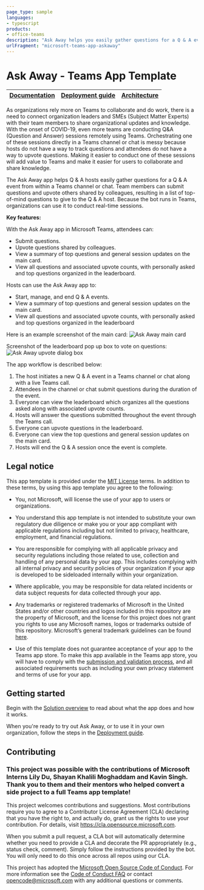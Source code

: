 ```yaml
---
page_type: sample
languages:
- typescript
products:
- office-teams
description: "Ask Away helps you easily gather questions for a Q & A event from within a Teams channel or chat."
urlFragment: "microsoft-teams-app-askaway"
---
```


# Ask Away - Teams App Template
| [Documentation](https://github.com/OfficeDev/microsoft-teams-apps-askaway/wiki/Home) | [Deployment guide](https://github.com/OfficeDev/microsoft-teams-apps-askaway/wiki/Deployment-Guide) | [Architecture](https://github.com/OfficeDev/microsoft-teams-apps-askaway/wiki/Solution-Overview) |
| ---- | ---- | ---- |

As organizations rely more on Teams to collaborate and do work, there is a need to connect organization leaders and SMEs (Subject Matter Experts) with their team members to share organizational updates and knowledge. With the onset of COVID-19, even more teams are conducting Q&A (Question and Answer) sessions remotely using Teams. Orchestrating one of these sessions directly in a Teams channel or chat is messy because hosts do not have a way to track questions and attendees do not have a way to upvote questions. Making it easier to conduct one of these sessions will add value to Teams and make it easier for users to collaborate and share knowledge.

The Ask Away app helps Q & A hosts easily gather questions for a Q & A event from within a Teams channel or chat. Team members can submit questions and upvote others shared by colleagues, resulting in a list of top-of-mind questions to give to the Q & A host. Because the bot runs in Teams, organizations can use it to conduct real-time sessions.

**Key features:**

With the Ask Away app in Microsoft Teams, attendees can:
* Submit questions.
* Upvote questions shared by colleagues.
* View a summary of top questions and general session updates on the main card.
* View all questions and associated upvote counts, with personally asked and top questions organized in the leaderboard.

Hosts can use the Ask Away app to:
* Start, manage, and end Q & A events.
* View a summary of top questions and general session updates on the main card.
* View all questions and associated upvote counts, with personally asked and top questions organized in the leaderboard

Here is an example screenshot of the main card:
![Ask Away main card](https://github.com/OfficeDev/microsoft-teams-apps-askaway/wiki/images/ui_screenshot1.png)

Screenshot of the leaderboard pop up box to vote on questions:
![Ask Away upvote dialog box](https://github.com/OfficeDev/microsoft-teams-apps-askaway/wiki/images/ui_screenshot2.png)

The app workflow is described below:
1. The host initiates a new Q & A event in a Teams channel or chat along with a live Teams call.
1. Attendees in the channel or chat submit questions during the duration of the event.
1. Everyone can view the leaderboard which organizes all the questions asked along with associated upvote counts.
1. Hosts will answer the questions submitted throughout the event through the Teams call.
1. Everyone can upvote questions in the leaderboard.
1. Everyone can view the top questions and general session updates on the main card.
1. Hosts will end the Q & A session once the event is complete.

## Legal notice

This app template is provided under the [MIT License](https://github.com/OfficeDev/microsoft-teams-apps-eprescription/blob/master/LICENSE) terms.  In addition to these terms, by using this app template you agree to the following:

- You, not Microsoft, will license the use of your app to users or organizations.

- You understand this app template is not intended to substitute your own regulatory due diligence or make you or your app compliant with applicable regulations including but not limited to privacy, healthcare, employment, and financial regulations.

- You are responsible for complying with all applicable privacy and security regulations including those related to use, collection and handling of any personal data by your app.  This includes complying with all internal privacy and security policies of your organization if your app is developed to be sideloaded internally within your organization.

- Where applicable, you may be responsible for data related incidents or data subject requests for data collected through your app.

-	Any trademarks or registered trademarks of Microsoft in the United States and/or other countries and logos included in this repository are the property of Microsoft, and the license for this project does not grant you rights to use any Microsoft names, logos or trademarks outside of this repository.  Microsoft’s general trademark guidelines can be found [here](https://www.microsoft.com/en-us/legal/intellectualproperty/trademarks/usage/general.aspx).

-	Use of this template does not guarantee acceptance of your app to the Teams app store.  To make this app available in the Teams app store, you will have to comply with the [submission and validation process](https://docs.microsoft.com/en-us/microsoftteams/platform/concepts/deploy-and-publish/appsource/publish), and all associated requirements such as including your own privacy statement and terms of use for your app.

## Getting started

Begin with the [Solution overview](https://github.com/OfficeDev/microsoft-teams-apps-askaway/wiki/Solution-overview) to read about what the app does and how it works.

When you're ready to try out Ask Away, or to use it in your own organization, follow the steps in the [Deployment guide](https://github.com/OfficeDev/microsoft-teams-apps-askaway/wiki/Deployment-guide).

## Contributing

### This project was possible with the contributions of Microsoft Interns Lily Du, Shayan Khalili Moghaddam and Kavin Singh. Thank you to them and their mentors who helped convert a side project to a full Teams app template!

This project welcomes contributions and suggestions.  Most contributions require you to agree to a
Contributor License Agreement (CLA) declaring that you have the right to, and actually do, grant us
the rights to use your contribution. For details, visit https://cla.opensource.microsoft.com.

When you submit a pull request, a CLA bot will automatically determine whether you need to provide
a CLA and decorate the PR appropriately (e.g., status check, comment). Simply follow the instructions
provided by the bot. You will only need to do this once across all repos using our CLA.

This project has adopted the [Microsoft Open Source Code of Conduct](https://opensource.microsoft.com/codeofconduct/).
For more information see the [Code of Conduct FAQ](https://opensource.microsoft.com/codeofconduct/faq/) or
contact [opencode@microsoft.com](mailto:opencode@microsoft.com) with any additional questions or comments.
